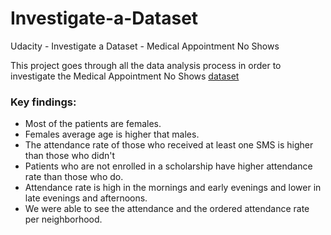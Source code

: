 # Investigate-a-Dataset
Udacity - Investigate a Dataset - Medical Appointment No Shows

This project goes through all the data analysis process in order to investigate the Medical Appointment No Shows [dataset](https://www.kaggle.com/datasets/joniarroba/noshowappointments?datasetId=792&sortBy=voteCount)

### Key findings:

- Most of the patients are females.
- Females average age is higher that males.
- The attendance rate of those who received at least one SMS is higher than those who didn't
- Patients who are not enrolled in a scholarship have higher attendance rate than those who do.
- Attendance rate is high in the mornings and early evenings and lower in late evenings and afternoons.
- We were able to see the attendance and the ordered attendance rate per neighborhood.
